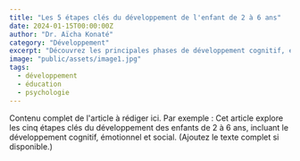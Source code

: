 ```yaml
---
title: "Les 5 étapes clés du développement de l'enfant de 2 à 6 ans"
date: 2024-01-15T00:00:00Z
author: "Dr. Aïcha Konaté"
category: "Développement"
excerpt: "Découvrez les principales phases de développement cognitif, émotionnel et social que traverse votre enfant pendant ses années préscolaires."
image: "public/assets/image1.jpg"
tags:
  - développement
  - éducation
  - psychologie
---
```

Contenu complet de l'article à rédiger ici. Par exemple : Cet article explore les cinq étapes clés du développement des enfants de 2 à 6 ans, incluant le développement cognitif, émotionnel et social. (Ajoutez le texte complet si disponible.)
